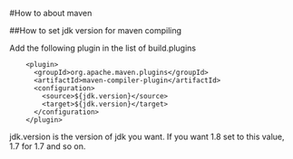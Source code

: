 #How to about maven

##How to set jdk version for maven compiling

Add the following plugin in the list of build.plugins

```
    <plugin>
      <groupId>org.apache.maven.plugins</groupId>
      <artifactId>maven-compiler-plugin</artifactId>
      <configuration>
        <source>${jdk.version}</source>
        <target>${jdk.version}</target>
      </configuration>
    </plugin>
```

jdk.version is the version of jdk you want. If you want 1.8 set to this value, 1.7 for 1.7 and so on.